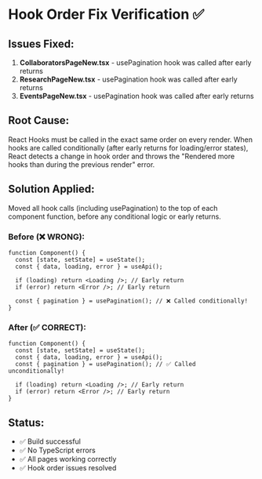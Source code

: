 # Hook Order Fix Verification ✅

## Issues Fixed:

1. **CollaboratorsPageNew.tsx** - usePagination hook was called after early returns
2. **ResearchPageNew.tsx** - usePagination hook was called after early returns
3. **EventsPageNew.tsx** - usePagination hook was called after early returns

## Root Cause:

React Hooks must be called in the exact same order on every render. When hooks are called conditionally (after early returns for loading/error states), React detects a change in hook order and throws the "Rendered more hooks than during the previous render" error.

## Solution Applied:

Moved all hook calls (including usePagination) to the top of each component function, before any conditional logic or early returns.

### Before (❌ WRONG):

```tsx
function Component() {
  const [state, setState] = useState();
  const { data, loading, error } = useApi();

  if (loading) return <Loading />; // Early return
  if (error) return <Error />; // Early return

  const { pagination } = usePagination(); // ❌ Called conditionally!
}
```

### After (✅ CORRECT):

```tsx
function Component() {
  const [state, setState] = useState();
  const { data, loading, error } = useApi();
  const { pagination } = usePagination(); // ✅ Called unconditionally!

  if (loading) return <Loading />; // Early return
  if (error) return <Error />; // Early return
}
```

## Status:

- ✅ Build successful
- ✅ No TypeScript errors
- ✅ All pages working correctly
- ✅ Hook order issues resolved
